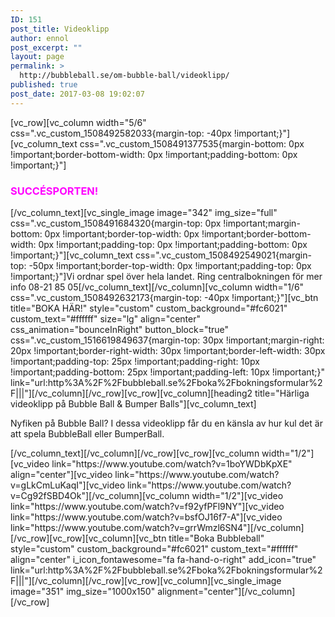 ```yaml
---
ID: 151
post_title: Videoklipp
author: ennol
post_excerpt: ""
layout: page
permalink: >
  http://bubbleball.se/om-bubble-ball/videoklipp/
published: true
post_date: 2017-03-08 19:02:07
---
```

[vc_row][vc_column width="5/6" css=".vc_custom_1508492582033{margin-top: -40px !important;}"][vc_column_text css=".vc_custom_1508491377535{margin-bottom: 0px !important;border-bottom-width: 0px !important;padding-bottom: 0px !important;}"]
<h3><span style="color: #ff00ff;"><strong>SUCCÉSPORTEN!</strong></span></h3>
[/vc_column_text][vc_single_image image="342" img_size="full" css=".vc_custom_1508491684320{margin-top: 0px !important;margin-bottom: 0px !important;border-top-width: 0px !important;border-bottom-width: 0px !important;padding-top: 0px !important;padding-bottom: 0px !important;}"][vc_column_text css=".vc_custom_1508492549021{margin-top: -50px !important;border-top-width: 0px !important;padding-top: 0px !important;}"]Vi ordnar spel över hela landet. Ring centralbokningen för mer info 08-21 85 05[/vc_column_text][/vc_column][vc_column width="1/6" css=".vc_custom_1508492632173{margin-top: -40px !important;}"][vc_btn title="BOKA HÄR!" style="custom" custom_background="#fc6021" custom_text="#ffffff" size="lg" align="center" css_animation="bounceInRight" button_block="true" css=".vc_custom_1516619849637{margin-top: 30px !important;margin-right: 20px !important;border-right-width: 30px !important;border-left-width: 30px !important;padding-top: 25px !important;padding-right: 10px !important;padding-bottom: 25px !important;padding-left: 10px !important;}" link="url:http%3A%2F%2Fbubbleball.se%2Fboka%2Fbokningsformular%2F|||"][/vc_column][/vc_row][vc_row][vc_column][heading2 title="Härliga videoklipp på Bubble Ball &amp; Bumper Balls"][vc_column_text]
<div id="collection0" class="h24_collection h24_first_collection h24_last_collection h24_first_last_collection ">
<div id="block_container_85329188" class="block_container standard_text_block text_block">
<div id="block_85329188">
<div id="block_85329188_text_content" class="text_content">

Nyfiken på Bubble Ball? I dessa videoklipp får du en känsla av hur kul det är att spela BubbleBall eller BumperBall.

</div>
</div>
<div class="clearer"></div>
</div>
</div>
<div class="h24_collection_newline "></div>
<div id="collection1" class="h24_collection h24_first_collection "></div>
[/vc_column_text][/vc_column][/vc_row][vc_row][vc_column width="1/2"][vc_video link="https://www.youtube.com/watch?v=1boYWDbKpXE" align="center"][vc_video link="https://www.youtube.com/watch?v=gLkCmLuKaqI"][vc_video link="https://www.youtube.com/watch?v=Cg92fSBD4Ok"][/vc_column][vc_column width="1/2"][vc_video link="https://www.youtube.com/watch?v=f92yfPFl9NY"][vc_video link="https://www.youtube.com/watch?v=bsfOJ16f7-A"][vc_video link="https://www.youtube.com/watch?v=grrWmzl6SN4"][/vc_column][/vc_row][vc_row][vc_column][vc_btn title="Boka Bubbleball" style="custom" custom_background="#fc6021" custom_text="#ffffff" align="center" i_icon_fontawesome="fa fa-hand-o-right" add_icon="true" link="url:http%3A%2F%2Fbubbleball.se%2Fboka%2Fbokningsformular%2F|||"][/vc_column][/vc_row][vc_row][vc_column][vc_single_image image="351" img_size="1000x150" alignment="center"][/vc_column][/vc_row]